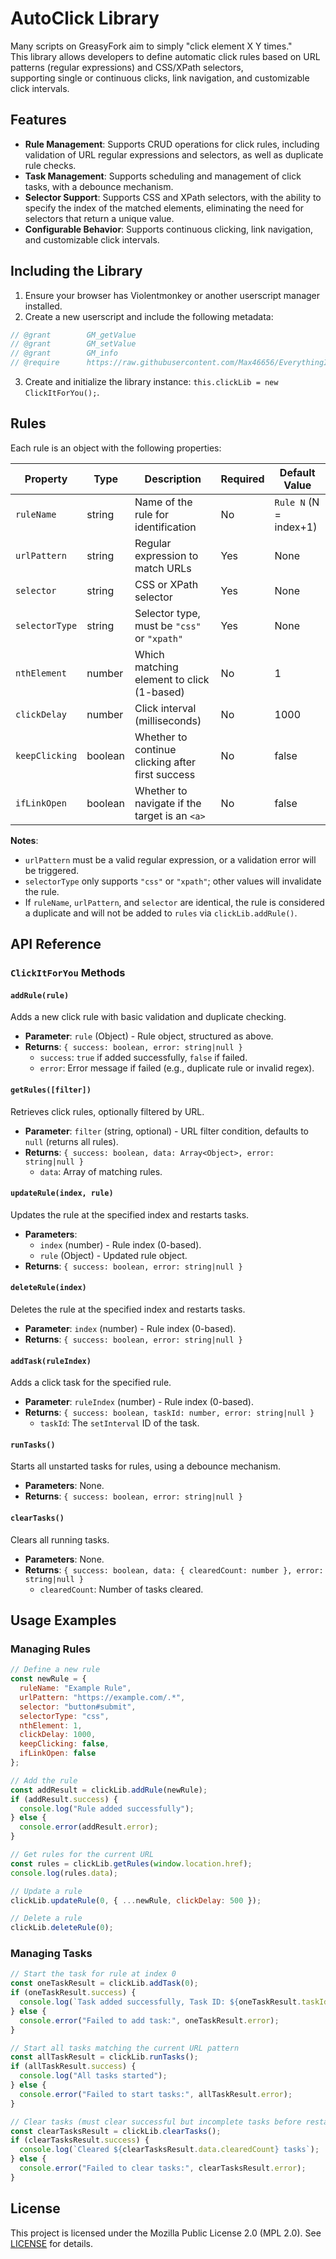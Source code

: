 # AutoClick Library

Many scripts on GreasyFork aim to simply "click element X Y times."  
This library allows developers to define automatic click rules based on URL patterns (regular expressions) and CSS/XPath selectors,  
supporting single or continuous clicks, link navigation, and customizable click intervals.

## Features

- **Rule Management**: Supports CRUD operations for click rules, including validation of URL regular expressions and selectors, as well as duplicate rule checks.
- **Task Management**: Supports scheduling and management of click tasks, with a debounce mechanism.
- **Selector Support**: Supports CSS and XPath selectors, with the ability to specify the index of the matched elements, eliminating the need for selectors that return a unique value.
- **Configurable Behavior**: Supports continuous clicking, link navigation, and customizable click intervals.

## Including the Library

1. Ensure your browser has Violentmonkey or another userscript manager installed.
2. Create a new userscript and include the following metadata:
```JavaScript
// @grant        GM_getValue
// @grant        GM_setValue
// @grant        GM_info
// @require      https://raw.githubusercontent.com/Max46656/EverythingInGreasyFork/refs/heads/main/%E7%9C%81%E5%8A%9B/AutoClickElementLib/AutoClickElementLib.js
```
3. Create and initialize the library instance: `this.clickLib = new ClickItForYou();`.

## Rules

Each rule is an object with the following properties:

| Property        | Type    | Description                                      | Required | Default Value        |
|-----------------|---------|--------------------------------------------------|----------|----------------------|
| `ruleName`      | string  | Name of the rule for identification              | No       | `Rule N` (N = index+1) |
| `urlPattern`    | string  | Regular expression to match URLs                 | Yes      | None                 |
| `selector`      | string  | CSS or XPath selector                            | Yes      | None                 |
| `selectorType`  | string  | Selector type, must be `"css"` or `"xpath"`      | Yes      | None                 |
| `nthElement`    | number  | Which matching element to click (1-based)        | No       | 1                    |
| `clickDelay`    | number  | Click interval (milliseconds)                    | No       | 1000                 |
| `keepClicking`  | boolean | Whether to continue clicking after first success | No       | false                |
| `ifLinkOpen`    | boolean | Whether to navigate if the target is an `<a>`    | No       | false                |

**Notes**:
- `urlPattern` must be a valid regular expression, or a validation error will be triggered.
- `selectorType` only supports `"css"` or `"xpath"`; other values will invalidate the rule.
- If `ruleName`, `urlPattern`, and `selector` are identical, the rule is considered a duplicate and will not be added to `rules` via `clickLib.addRule()`.

## API Reference

### `ClickItForYou` Methods

#### `addRule(rule)`
Adds a new click rule with basic validation and duplicate checking.
- **Parameter**: `rule` (Object) - Rule object, structured as above.
- **Returns**: `{ success: boolean, error: string|null }`
  - `success`: `true` if added successfully, `false` if failed.
  - `error`: Error message if failed (e.g., duplicate rule or invalid regex).

#### `getRules([filter])`
Retrieves click rules, optionally filtered by URL.
- **Parameter**: `filter` (string, optional) - URL filter condition, defaults to `null` (returns all rules).
- **Returns**: `{ success: boolean, data: Array<Object>, error: string|null }`
  - `data`: Array of matching rules.

#### `updateRule(index, rule)`
Updates the rule at the specified index and restarts tasks.
- **Parameters**:
  - `index` (number) - Rule index (0-based).
  - `rule` (Object) - Updated rule object.
- **Returns**: `{ success: boolean, error: string|null }`

#### `deleteRule(index)`
Deletes the rule at the specified index and restarts tasks.
- **Parameter**: `index` (number) - Rule index (0-based).
- **Returns**: `{ success: boolean, error: string|null }`

#### `addTask(ruleIndex)`
Adds a click task for the specified rule.
- **Parameter**: `ruleIndex` (number) - Rule index (0-based).
- **Returns**: `{ success: boolean, taskId: number, error: string|null }`
  - `taskId`: The `setInterval` ID of the task.

#### `runTasks()`
Starts all unstarted tasks for rules, using a debounce mechanism.
- **Parameters**: None.
- **Returns**: `{ success: boolean, error: string|null }`

#### `clearTasks()`
Clears all running tasks.
- **Parameters**: None.
- **Returns**: `{ success: boolean, data: { clearedCount: number }, error: string|null }`
  - `clearedCount`: Number of tasks cleared.

## Usage Examples
### Managing Rules

```JavaScript
// Define a new rule
const newRule = {
  ruleName: "Example Rule",
  urlPattern: "https://example.com/.*",
  selector: "button#submit",
  selectorType: "css",
  nthElement: 1,
  clickDelay: 1000,
  keepClicking: false,
  ifLinkOpen: false
};

// Add the rule
const addResult = clickLib.addRule(newRule);
if (addResult.success) {
  console.log("Rule added successfully");
} else {
  console.error(addResult.error);
}

// Get rules for the current URL
const rules = clickLib.getRules(window.location.href);
console.log(rules.data);

// Update a rule
clickLib.updateRule(0, { ...newRule, clickDelay: 500 });

// Delete a rule
clickLib.deleteRule(0);
```

### Managing Tasks

```JavaScript
// Start the task for rule at index 0
const oneTaskResult = clickLib.addTask(0);
if (oneTaskResult.success) {
  console.log(`Task added successfully, Task ID: ${oneTaskResult.taskId}`);
} else {
  console.error("Failed to add task:", oneTaskResult.error);
}

// Start all tasks matching the current URL pattern
const allTaskResult = clickLib.runTasks();
if (allTaskResult.success) {
  console.log("All tasks started");
} else {
  console.error("Failed to start tasks:", allTaskResult.error);
}

// Clear tasks (must clear successful but incomplete tasks before restarting)
const clearTasksResult = clickLib.clearTasks();
if (clearTasksResult.success) {
  console.log(`Cleared ${clearTasksResult.data.clearedCount} tasks`);
} else {
  console.error("Failed to clear tasks:", clearTasksResult.error);
}
```

## License
This project is licensed under the Mozilla Public License 2.0 (MPL 2.0). See [LICENSE](https://www.mozilla.org/en-US/MPL/2.0/) for details.